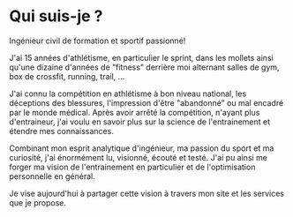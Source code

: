 # Qui suis-je ?


Ingénieur civil de formation et sportif passionné!

J'ai 15 années d'athlétisme, en particulier le sprint, dans les mollets ainsi qu'une dizaine d'années de "fitness" derrière moi alternant salles de gym, box de crossfit, running, trail, ...

J'ai connu la compétition en athlétisme à bon niveau national, les déceptions des blessures, l'impression d'être "abandonné" ou mal encadré par le monde médical. 
Après avoir arrêté la compétition, n'ayant plus d'entraineur, j'ai voulu en savoir plus sur la science de l'entrainement et étendre mes connaissances. 

Combinant mon esprit analytique d'ingénieur, ma passion du sport et ma curiosité, j'ai énormément lu, visionné, écouté et testé. 
J'ai pu ainsi me forger ma vision de l'entrainement en particulier et de l'optimisation personnelle en général.

Je vise aujourd'hui à partager cette vision à travers mon site et les services que je propose. 



